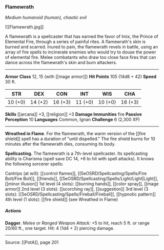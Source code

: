 ### Flamewrath
_Medium humanoid (human), chaotic evil_

![[Flamewrath.jpg]]

A flamewrath is a spellcaster that has earned the favor of Imix, the Prince of Elemental Fire, through a series of painful rites. A flamewrath's skin is burned and scarred. Inured to pain, the flamewrath revels in battle, using an array of fire spells to incinerate enemies who would try to douse the power of elemental fire. Melee combatants who draw too close face fires that can dance across the flamewrath's skin and burn attackers.






---

**Armor Class** 12, 15 (with [[mage armor]])
**Hit Points** 105 (14d8 + 42)
**Speed** 30 ft.

| STR     | DEX     | CON     | INT     | WIS     | CHA     |
|---------|---------|---------|---------|---------|---------|
| 10 (+0) | 14 (+2) | 16 (+3) | 11 (+0) | 10 (+0) | 16 (+3) |

**Skills** [[arcana]] +3, [[religion]] +3
**Damage Immunities** fire
**Passive Perception** 10
**Languages** Common, Ignan
**Challenge** 6 (2,300 XP)

---

**Wreathed in Flame**. For the flamewrath, the warm version of the [[fire shield]] spell has a duration of "until dispelled." The fire shield burns for 10 minutes after the flamewrath dies, consuming its body.

**Spellcasting.** The flamewrath is a 7th-level spellcaster. Its spellcasting ability is Charisma (spell save DC 14, +6 to hit with spell attacks). It knows the following sorcerer spells:

Cantrips (at will): [[control flames]], [[5eOSRD/Spellcasting/Spells/Fire Bolt/Fire Bolt]], [[friends]], [[5eOSRD/Spellcasting/Spells/Light/Light|Light]], [[minor illusion]]
1st level (4 slots): [[burning hands]], [[color spray]], [[mage armor]]
2nd level (3 slots): [[scorching ray]], [[suggestion]]
3rd level (3 slots): [[5eOSRD/Spellcasting/Spells/Fireball/Fireball]], [[hypnotic pattern]]
4th level (1 slots): [[fire shield]] (see Wreathed in Flame)

##### Actions
**Dagger**. _Melee or Ranged Weapon Attack:_ +5 to hit, reach 5 ft. or range 20/60 ft., one target. Hit: 4 (1d4 + 2) piercing damage.


---

Source: [[PotA]], page 201